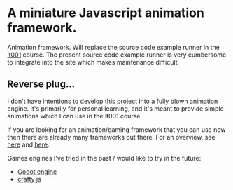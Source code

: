 
# A miniature Javascript animation framework.
Animation framework. Will replace the source code example runner in the 
[it001](https://github.com/ustegrew/ustegrew.github.io) course. The 
present source code example runner is very cumbersome to integrate
into the site which makes maintenance difficult.

## Reverse plug...
I don't have intentions to develop this project into a fully blown animation engine. It's 
primarily for personal learning, and it's meant to provide simple animations which I can 
use in the it001 course. 

If you are looking for an animation/gaming framework that you can use now then 
there are already many frameworks out there. For an overview, see
[here](https://html5gameengine.com) and [here](https://en.wikipedia.org/wiki/List_of_game_engines).
 
Games engines I've tried in the past / would like to try in the future:
*   [Godot engine](http://godotengine.org)
*   [crafty js](http://craftyjs.com)
